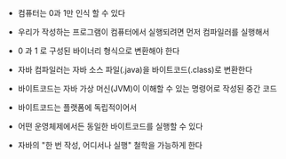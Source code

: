 - 컴퓨터는 0과 1만 인식 할 수 있다
- 우리가 작성하는 프로그램이 컴퓨터에서 실행되려면 먼저 컴파일러를 실행해서
- 0 과 1 로 구성된 바이너리 형식으로 변환해야 한다

- 자바 컴파일러는 자바 소스 파일(.java)을 바이트코드(.class)로 변환한다
- 바이트코드는 자바 가상 머신(JVM)이 이해할 수 있는 명령어로 작성된 중간 코드
- 바이트코드는 플랫폼에 독립적이어서
- 어떤 운영체제에서든 동일한 바이트코드를 실행할 수 있다
- 자바의 "한 번 작성, 어디서나 실행" 철학을 가능하게 한다   

